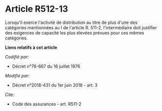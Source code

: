 # Article R512-13

Lorsqu'il exerce l'activité de distribution au titre de plus d'une des catégories mentionnées au I de l'article R. 511-2,
l'intermédiaire doit justifier des exigences de capacité les plus élevées prévues pour ces mêmes catégories.

**Liens relatifs à cet article**

_Codifié par_:

  - Décret n°76-667 du 16 juillet 1976

_Modifié par_:

  - Décret n°2018-431 du 1er juin 2018 - art. 3

_Cite_:

  - Code des assurances - art. R511-2
